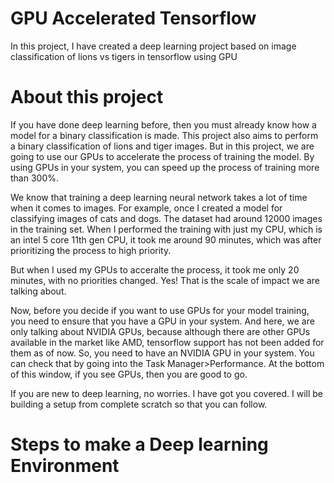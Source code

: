 # GPU Accelerated Tensorflow 
In this project, I have created a deep learning project based on image classification of lions vs tigers in tensorflow using GPU

# About this project
If you have done deep learning before, then you must already know how a model for a binary classification is made. This project also aims to perform a binary classification of lions and tiger images. But in this project, we are going to use our GPUs to accelerate the process of training the model. By using GPUs in your system, you can speed up the process of training more than 300%. 

We know that training a deep learning neural network takes a lot of time when it comes to images. For example, once I created a model for classifying images of cats and dogs. The dataset had around 12000 images in the training set. When I performed the training with just my CPU, which is an intel 5 core 11th gen CPU, it took me around 90 minutes, which was after prioritizing the process to high priority. 

But when I used my GPUs to acceralte the process, it took me only 20 minutes, with no priorities changed. Yes! That is the scale of impact we are talking about. 

Now, before you decide if you want to use GPUs for your model training, you need to ensure that you have a GPU in your system. And here, we are only talking about NVIDIA GPUs, because although there are other GPUs available in the market like AMD, tensorflow support has not been added for them as of now. So, you need to have an NVIDIA GPU in your system. You can check that by going into the Task Manager>Performance. At the bottom of this window, if you see GPUs, then you are good to go.

If you are new to deep learning, no worries. I have got you covered. I will be building a setup from complete scratch so that you can follow.

# Steps to make a Deep learning Environment

